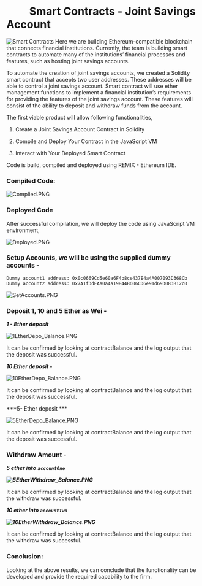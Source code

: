 #                                                                                      Smart Contracts - Joint Savings Account
![Smart Contracts](./Images/20-5-challenge-image.png)
Here we are building Ethereum-compatible blockchain that connects financial institutions. Currently, the team is building smart contracts to automate many of the institutions’ financial processes and features, such as hosting joint savings accounts.

To automate the creation of joint savings accounts, we created a Solidity smart contract that accepts two user addresses. These addresses will be able to control a joint savings account. Smart contract will use ether management functions to implement a financial institution’s requirements for providing the features of the joint savings account. These features will consist of the ability to deposit and withdraw funds from the account.

The first viable product will allow following functionalities,

1.  Create a Joint Savings Account Contract in Solidity
    
2.  Compile and Deploy Your Contract in the JavaScript VM
    
3.  Interact with Your Deployed Smart Contract
    

Code is build, compiled and deployed using REMIX - Ethereum IDE. 

### Compiled Code:

![Complied.PNG](./Execution_Results/Complied.PNG)

### **Deployed Code**

After successful compilation, we will deploy the code using JavaScript VM environment,

![Deployed.PNG](./Execution_Results/Deployed.PNG)

### **Setup Accounts,** we will be using the supplied dummy accounts -

```
Dummy account1 address: 0x0c0669Cd5e60a6F4b8ce437E4a4A007093D368Cb
Dummy account2 address: 0x7A1f3dFAa0a4a19844B606CD6e91d693083B12c0
```

![SetAccounts.PNG](./Execution_Results/SetAccounts.PNG)

### Deposit 1, 10 and 5 Ether as Wei -

***1 - Ether deposit***

![1EtherDepo_Balance.PNG](./Execution_Results/1EtherDepo_Balance.PNG)

It can be confirmed by looking at contractBalance and the log output that the deposit was successful.

***10 Ether deposit -***

![10EtherDepo_Balance.PNG](./Execution_Results/10EtherDepo_Balance.PNG)

It can be confirmed by looking at contractBalance and the log output that the deposit was successful.

***5- Ether deposit ***

![5EtherDepo_Balance.PNG](./Execution_Results/5EtherDepo_Balance.PNG)

It can be confirmed by looking at contractBalance and the log output that the deposit was successful.

### Withdraw Amount -

***5 ether into*** ***`accountOne`***

***![5EtherWithdraw_Balance.PNG](./Execution_Results/5EtherWithdraw_Balance.PNG)***

It can be confirmed by looking at contractBalance and the log output that the withdraw was successful.

***10 ether into `accountTwo`***

***![10EtherWithdraw_Balance.PNG](./Execution_Results/10EtherWithdraw_Balance.PNG)***

It can be confirmed by looking at contractBalance and the log output that the withdraw was successful.

### Conclusion:

Looking at the above results, we can conclude that the functionality can be developed and provide the required capability to the firm.